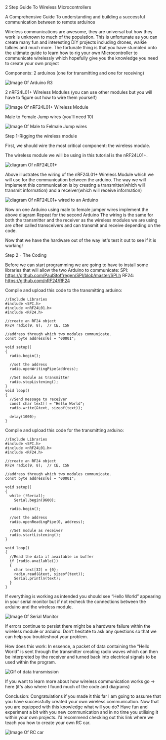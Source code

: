 2 Step Guide To Wireless Microcontrollers

A Comprehensive Guide To understanding and building a successful communication between to remote arduinos

Wireless communications are awesome, they are universal but how they work is unknown to much of the population. This is unfortunate as you can create many fun and interesting DIY projects including drones, walkie talkies and much more. The fortunate thing is that you have stumbled onto the ultimate guide to learn how to rig your own Microcontroller to communicate wirelessly which hopefully give you the knowledge you need to create your own project

Components: 
2 arduinos (one for transmitting and one for receiving)

![Image Of Arduino R3](unnamed.jpg)

2 nRF24L01+ Wireless Modules (you can use other modules but you will have to figure out how to wire them yourself)

![Image Of nRF24L01+ Wireless Module](NRF24L01L-Long-Range-Wireless-Module-R2-1.1KM-PASMA-02.jpg)

Male to Female Jump wires (you’ll need 10)

![Image Of Male to Felmale Jump wires](c4128_large_jumper_wires_20cm_m-f_pack_10.jpg)


Step 1-Rigging the wireless module

First, we should wire the most critical component: the wireless module.

The wireless module we will be using in this tutorial is the nRF24L01+.

![diagram Of nRF24L01+](Pinout-nRF24L01-PA-LNA-External-Antenna-Wireless-Transceiver-Module.png)


Above illustrates the wiring of the nRF24L01+ Wireless Module which we will use for the communication between the arduino. The way we will implement this communication is by creating a transmitter(which will transmit information) and a receiver(which will receive information)

![diagram Of nRF24L01+ wired to an Arduino](Arduino-Wiring-Fritzing-Connections-with-nRF24L01-PA-LNA-External-Antenna-Wireless-Module.png)

Now on one Arduino using male to female jumper wires implement the above diagram
Repeat for the second Arduino
The wiring is the same for both the transmitter and the receiver as the wireless modules we are using are often called transceivers and can transmit and receive depending on the code.

Now that we have the hardware out of the way let's test it out to see if it is working!

Step 2 - The Coding

Before we can start programming we are going to have to install some libraries that will allow the two Arduino to communicate:
SPI: https://github.com/PaulStoffregen/SPI/blob/master/SPI.h
RF24: https://github.com/nRF24/RF24

Compile and upload this code to the transmitting arduino:
```
//Include Libraries
#include <SPI.h>
#include <nRF24L01.h>
#include <RF24.h>

//create an RF24 object
RF24 radio(9, 8);  // CE, CSN

//address through which two modules communicate.
const byte address[6] = "00001";

void setup()
{
  radio.begin();
  
  //set the address
  radio.openWritingPipe(address);
  
  //Set module as transmitter
  radio.stopListening();
}
void loop()
{
  //Send message to receiver
  const char text[] = "Hello World";
  radio.write(&text, sizeof(text));
  
  delay(1000);
}
```

Compile and upload this code for the transmitting arduino:
```
//Include Libraries
#include <SPI.h>
#include <nRF24L01.h>
#include <RF24.h>

//create an RF24 object
RF24 radio(9, 8);  // CE, CSN

//address through which two modules communicate.
const byte address[6] = "00001";

void setup()
{
  while (!Serial);
    Serial.begin(9600);
  
  radio.begin();
  
  //set the address
  radio.openReadingPipe(0, address);
  
  //Set module as receiver
  radio.startListening();
}

void loop()
{
  //Read the data if available in buffer
  if (radio.available())
  {
    char text[32] = {0};
    radio.read(&text, sizeof(text));
    Serial.println(text);
  }
}
```

If everything is working as intended you should see “Hello World” appearing in your serial monitor but if not recheck the connections between the arduino and the wireless module.

![Image Of Serial Monitor](nRF24L01-Transceiver-RF24-Library-Sketch-Output-on-Serial-Monitor.png)

If errors continue to persist there might be a hardware failure within the wireless module or arduino. Don’t hesitate to ask any questions so that we can help you troubleshoot your problem.

How does this work:
In essence, a packet of data containing the “Hello World” is sent through the transmitter creating radio waves which can then be interpreted by the receiver and turned back into electrical signals to be used within the program.

![Gif of data transmission](nRF24L01-Transceiver-Working-Packet-Transmission.gif)

If you want to learn more about how wireless communication works go → here (it's also where I found much of the code and diagrams)

Conclusion:
Congratulations if you made it this far I am going to assume that you have successfully created your own wireless communication. Now that you are equipped with this knowledge what will you do? Have fun and experiment a bit with you new communication and in no time you utilising it within your own projects. I’d recommend checking out this link where we teach you how to create your own RC car.


![Image Of RC car](IMG_2206.JPG)

